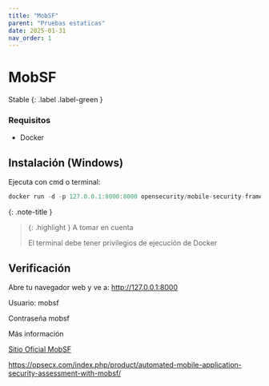 ```yaml
---
title: "MobSF"
parent: "Pruebas estaticas"
date: 2025-01-31
nav_order: 1
---
```

# MobSF

Stable
{: .label .label-green }

### Requisitos
- Docker

## Instalación (Windows)
Ejecuta con cmd o terminal:

```js
docker run -d -p 127.0.0.1:8000:8000 opensecurity/mobile-security-framework-mobsf:latest
```

{: .note-title }
> {: .highlight }
> A tomar en cuenta
>
> El terminal debe tener privilegios de ejecución de Docker


## Verificación
Abre tu navegador web y ve a: http://127.0.0.1:8000

Usuario: mobsf

Contraseña mobsf

Más información

[Sitio Oficial MobSF](https://github.com/MobSF/Mobile-Security-Framework-MobSF)

<a href="https://opsecx.com/index.php/product/automated-mobile-application-security-assessment-with-mobsf/">https://opsecx.com/index.php/product/automated-mobile-application-security-assessment-with-mobsf/</a>
